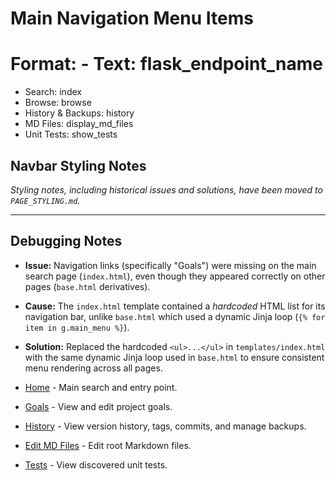 # Main Navigation Menu Items

# Format: - Text: flask_endpoint_name

- Search: index
- Browse: browse
- History & Backups: history
- MD Files: display_md_files
- Unit Tests: show_tests

## Navbar Styling Notes

*Styling notes, including historical issues and solutions, have been moved to `PAGE_STYLING.md`.*

---

## Debugging Notes

*   **Issue:** Navigation links (specifically "Goals") were missing on the main search page (`index.html`), even though they appeared correctly on other pages (`base.html` derivatives).
*   **Cause:** The `index.html` template contained a *hardcoded* HTML list for its navigation bar, unlike `base.html` which used a dynamic Jinja loop (`{% for item in g.main_menu %}`).
*   **Solution:** Replaced the hardcoded `<ul>...</ul>` in `templates/index.html` with the same dynamic Jinja loop used in `base.html` to ensure consistent menu rendering across all pages. 

*   [Home](/) - Main search and entry point.
*   [Goals](/goals) - View and edit project goals.
*   [History](/history) - View version history, tags, commits, and manage backups.
*   [Edit MD Files](/md_files) - Edit root Markdown files.
*   [Tests](/tests) - View discovered unit tests. 